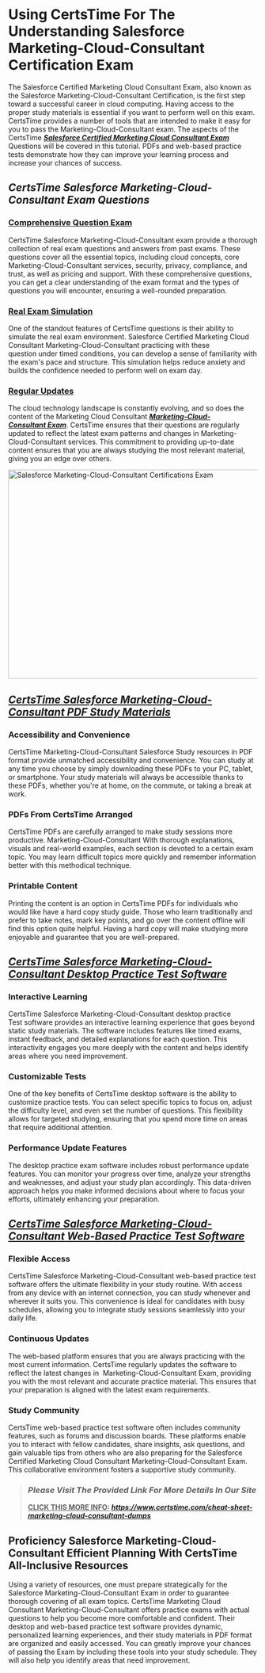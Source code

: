 <h1><meta name="generator" content="quillbot-pphr" /><strong>Using CertsTime For The Understanding Salesforce Marketing-Cloud-Consultant Certification Exam</strong></h1>

<p><meta name="generator" content="quillbot-pphr" />The Salesforce Certified Marketing Cloud Consultant Exam, also known as the Salesforce Marketing-Cloud-Consultant Certification, is the first step toward a successful career in cloud computing. Having access to the proper study materials is essential if you want to perform well on this exam. CertsTime provides a number of tools that are intended to make it easy for you to pass the Marketing-Cloud-Consultant exam. The aspects of the CertsTime <em><strong><a href="https://www.certstime.com/cheat-sheet-salesforce-dumps">Salesforce Certified Marketing Cloud Consultant Exam</a></strong></em> Questions will be covered in this tutorial. PDFs and web-based practice tests demonstrate how they can improve your learning process and increase your chances of success.</p>

<h2><em><strong>CertsTime Salesforce Marketing-Cloud-Consultant Exam Questions</strong></em></h2>

<h3><u><strong>Comprehensive Question Exam</strong></u></h3>

<p>CertsTime Salesforce Marketing-Cloud-Consultant exam provide a thorough collection of real exam questions and answers from past exams. These questions cover all the essential topics, including cloud concepts, core Marketing-Cloud-Consultant services, security, privacy, compliance, and trust, as well as pricing and support. With these comprehensive questions, you can get a clear understanding of the exam format and the types of questions you will encounter, ensuring a well-rounded preparation.</p>

<h3><u><strong>Real Exam Simulation</strong></u></h3>

<p>One of the standout features of CertsTime questions is their ability to simulate the real exam environment. Salesforce Certified Marketing Cloud Consultant Marketing-Cloud-Consultant practicing with these question under timed conditions, you can develop a sense of familiarity with the exam's pace and structure. This simulation helps reduce anxiety and builds the confidence needed to perform well on exam day.</p>

<h3><u><strong>Regular Updates</strong></u></h3>

<p>The cloud technology landscape is constantly evolving, and so does the content of the Marketing Cloud Consultant <em><strong><a href="https://www.certstime.com/questions/salesforce/marketing-cloud-consultant-exam">Marketing-Cloud-Consultant Exam</a></strong></em>. CertsTime ensures that their questions are regularly updated to reflect the latest exam patterns and changes in Marketing-Cloud-Consultant services. This commitment to providing up-to-date content ensures that you are always studying the most relevant material, giving you an edge over others.</p>

<p><a href="https://i.imgur.com/C3TwBCR.jpeg"><img alt="Salesforce Marketing-Cloud-Consultant Certifications Exam" src="https://i.imgur.com/C3TwBCR.jpeg" style="width: 750px; height: 422px;" /></a></p>

<h2><em><u><strong>CertsTime Salesforce Marketing-Cloud-Consultant PDF Study Materials</strong></u></em></h2>

<h3><strong>Accessibility and Convenience</strong></h3>

<p><meta name="generator" content="quillbot-pphr" />CertsTime Marketing-Cloud-Consultant Salesforce Study resources in PDF format provide unmatched accessibility and convenience. You can study at any time you choose by simply downloading these PDFs to your PC, tablet, or smartphone. Your study materials will always be accessible thanks to these PDFs, whether you're at home, on the commute, or taking a break at work.</p>

<h3><meta name="generator" content="quillbot-pphr" /><strong>PDFs From CertsTime Arranged</strong></h3>

<p><meta name="generator" content="quillbot-pphr" />CertsTime PDFs are carefully arranged to make study sessions more productive. Marketing-Cloud-Consultant With thorough explanations, visuals and real-world examples, each section is devoted to a certain exam topic. You may learn difficult topics more quickly and remember information better with this methodical technique.</p>

<h3><strong>Printable Content</strong></h3>

<p><meta name="generator" content="quillbot-pphr" /><meta name="generator" content="quillbot-pphr" />Printing the content is an option in CertsTime PDFs for individuals who would like have a hard copy study guide. Those who learn traditionally and prefer to take notes, mark key points, and go over the content offline will find this option quite helpful. Having a hard copy will make studying more enjoyable and guarantee that you are well-prepared.</p>

<h2><em><u><strong>CertsTime Salesforce Marketing-Cloud-Consultant Desktop Practice Test Software</strong></u></em></h2>

<h3><strong>Interactive Learning</strong></h3>

<p>CertsTime Salesforce Marketing-Cloud-Consultant desktop practice Test software provides an interactive learning experience that goes beyond static study materials. The software includes features like timed exams, instant feedback, and detailed explanations for each question. This interactivity engages you more deeply with the content and helps identify areas where you need improvement.</p>

<h3><strong>Customizable Tests</strong></h3>

<p>One of the key benefits of CertsTime desktop software is the ability to customize practice tests. You can select specific topics to focus on, adjust the difficulty level, and even set the number of questions. This flexibility allows for targeted studying, ensuring that you spend more time on areas that require additional attention.</p>

<h3><strong>Performance Update Features</strong></h3>

<p>The desktop practice exam software includes robust performance update features. You can monitor your progress over time, analyze your strengths and weaknesses, and adjust your study plan accordingly. This data-driven approach helps you make informed decisions about where to focus your efforts, ultimately enhancing your preparation.</p>

<h2><em><u><strong>CertsTime Salesforce Marketing-Cloud-Consultant Web-Based Practice Test Software</strong></u></em></h2>

<h3><strong>Flexible Access</strong></h3>

<p>CertsTime Salesforce Marketing-Cloud-Consultant web-based practice test software offers the ultimate flexibility in your study routine. With access from any device with an internet connection, you can study whenever and wherever it suits you. This convenience is ideal for candidates with busy schedules, allowing you to integrate study sessions seamlessly into your daily life.</p>

<h3><strong>Continuous Updates</strong></h3>

<p>The web-based platform ensures that you are always practicing with the most current information. CertsTime regularly updates the software to reflect the latest changes in  Marketing-Cloud-Consultant Exam, providing you with the most relevant and accurate practice material. This ensures that your preparation is aligned with the latest exam requirements.</p>

<h3><strong>Study Community</strong></h3>

<p>CertsTime web-based practice test software often includes community features, such as forums and discussion boards. These platforms enable you to interact with fellow candidates, share insights, ask questions, and gain valuable tips from others who are also preparing for the Salesforce Certified Marketing Cloud Consultant Marketing-Cloud-Consultant Exam. This collaborative environment fosters a supportive study community.</p>

<blockquote>
<h3><em><strong>Please Visit The Provided Link For More Details In Our Site</strong></em></h3>

<p><b><u>CLICK THIS MORE INFO:</u> <em><u><a href="https://www.certstime.com/cheat-sheet-marketing-cloud-consultant-dumps">https://www.certstime.com/cheat-sheet-marketing-cloud-consultant-dumps</a></u></em></b></p>
</blockquote>

<h2><meta name="generator" content="quillbot-pphr" /><strong>Proficiency Salesforce Marketing-Cloud-Consultant Efficient Planning With CertsTime All-Inclusive Resources</strong></h2>

<p><meta name="generator" content="quillbot-pphr" />Using a variety of resources, one must prepare strategically for the Salesforce Marketing-Cloud-Consultant Exam in order to guarantee thorough covering of all exam topics. CertsTime Marketing Cloud Consultant Marketing-Cloud-Consultant offers practice exams with actual questions to help you become more comfortable and confident. Their desktop and web-based practice test software provides dynamic, personalized learning experiences, and their study materials in PDF format are organized and easily accessed. You can greatly improve your chances of passing the Exam by including these tools into your study schedule. They will also help you identify areas that need improvement.</p>
